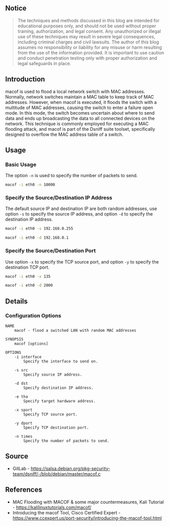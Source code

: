 ## Notice

> The techniques and methods discussed in this blog are intended for educational purposes only, and should not be used without proper training, authorization, and legal consent. Any unauthorized or illegal use of these techniques may result in severe legal consequences, including criminal charges and civil lawsuits. The author of this blog assumes no responsibility or liability for any misuse or harm resulting from the use of the information provided. It is important to use caution and conduct penetration testing only with proper authorization and legal safeguards in place.

## Introduction

macof is used to flood a local network switch with MAC addresses. Normally, network switches maintain a MAC table to keep track of MAC addresses. However, when macof is executed, it floods the switch with a multitude of MAC addresses, causing the switch to enter a failure open mode. In this mode, the switch becomes uncertain about where to send data and ends up broadcasting the data to all connected devices on the network. This technique is commonly employed for executing a MAC flooding attack, and macof is part of the Dsniff suite toolset, specifically designed to overflow the MAC address table of a switch.

## Usage

### Basic Usage

The option `-n` is used to specify the number of packets to send.

```sh
macof -i eth0 -n 10000
```

### Specify the Source/Destination IP Address

The default source IP and destination IP are both random addresses, use option `-s` to specify the source IP address, and option `-d` to specify the destination IP address.

```sh
macof -i eth0 -s 192.168.0.255
```

```sh
macof -i eth0 -d 192.168.0.1
```

### Specify the Source/Destination Port

Use option `-x` to specify the TCP source port, and option `-y` to specify the destination TCP port.

```sh
macof -i eth0 -x 135
```

```sh
macof -i eth0 -d 2000
```

## Details

### Configuration Options

```
NAME
    macof - flood a switched LAN with random MAC addresses

SYNOPSIS
    macof [options]

OPTIONS
    -i interface
        Specify the interface to send on.

    -s src
        Specify source IP address.

    -d dst
        Specify destination IP address.

    -e tha
        Specify target hardware address.

    -x sport
        Specify TCP source port.

    -y dport
        Specify TCP destination port.

    -n times
        Specify the number of packets to send.
```

## Source

<ul class="public-article-references">
    <li>GitLab - <a href="https://salsa.debian.org/pkg-security-team/dsniff/-/blob/debian/master/macof.c" target="_blank">https://salsa.debian.org/pkg-security-team/dsniff/-/blob/debian/master/macof.c</a></li>
</ul>

## References

<ul class="public-article-references">
    <li>MAC Flooding with MACOF & some major countermeasures, Kali Tutorial - <a href="https://kalilinuxtutorials.com/macof/" target="_blank">https://kalilinuxtutorials.com/macof/</a></li>
    <li>Introducing the macof Tool, Cisco Certified Expert - <a href="https://www.ccexpert.us/port-security/introducing-the-macof-tool.html" target="_blank">https://www.ccexpert.us/port-security/introducing-the-macof-tool.html</a></li>
</ul>